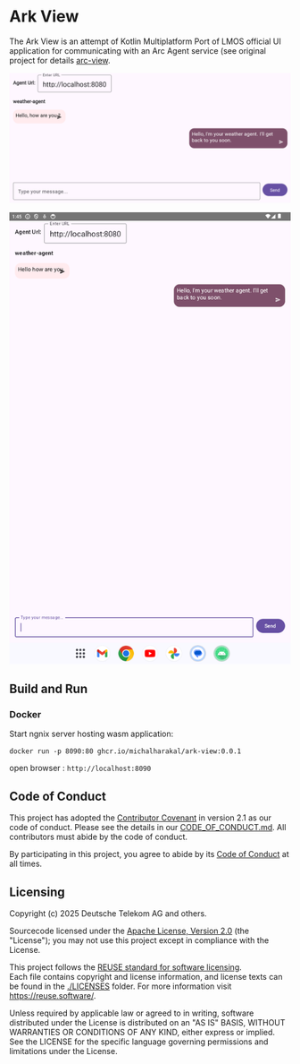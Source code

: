 # Ark View

The Ark View is an attempt of Kotlin Multiplatform Port of LMOS official UI application for communicating with an Arc Agent service (see original project for details [arc-view](https://github.com/eclipse-lmos/arc-view/tree/main).

![Screenshot web](screenshot.png)

![Screenshot Android](screenshot_android.png)

## Build and Run

### Docker 

Start ngnix server hosting wasm application:

```shell
docker run -p 8090:80 ghcr.io/michalharakal/ark-view:0.0.1
```

open browser : ```http://localhost:8090```

## Code of Conduct

This project has adopted the [Contributor Covenant](https://www.contributor-covenant.org/) in version 2.1 as our code of conduct. Please see the details in our [CODE_OF_CONDUCT.md](CODE_OF_CONDUCT.md). All contributors must abide by the code of conduct.

By participating in this project, you agree to abide by its [Code of Conduct](./CODE_OF_CONDUCT.md) at all times.

## Licensing
Copyright (c) 2025 Deutsche Telekom AG and others.

Sourcecode licensed under the [Apache License, Version 2.0](https://www.apache.org/licenses/LICENSE-2.0) (the "License"); you may not use this project except in compliance with the License.

This project follows the [REUSE standard for software licensing](https://reuse.software/).    
Each file contains copyright and license information, and license texts can be found in the [./LICENSES](./LICENSES) folder. For more information visit https://reuse.software/.

Unless required by applicable law or agreed to in writing, software distributed under the License is distributed on an "AS IS" BASIS, WITHOUT WARRANTIES OR CONDITIONS OF ANY KIND, either express or implied. See the LICENSE for the specific language governing permissions and limitations under the License.
